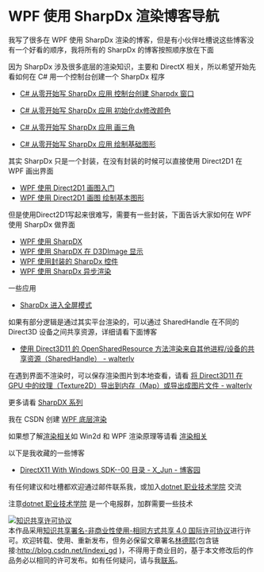 
# WPF 使用 SharpDx 渲染博客导航

我写了很多在 WPF 使用 SharpDx 渲染的博客，但是有小伙伴吐槽说这些博客没有一个好看的顺序，我将所有的 SharpDx 的博客按照顺序放在下面

<!--more-->


<!-- csdn -->

因为 SharpDx 涉及很多底层的渲染知识，主要和 DirectX 相关，所以希望开始先看如何在 C# 用一个控制台创建一个 SharpDx 程序

- [C# 从零开始写 SharpDx 应用 控制台创建 Sharpdx 窗口](https://blog.lindexi.com/post/C-%E4%BB%8E%E9%9B%B6%E5%BC%80%E5%A7%8B%E5%86%99-SharpDx-%E5%BA%94%E7%94%A8-%E6%8E%A7%E5%88%B6%E5%8F%B0%E5%88%9B%E5%BB%BA-Sharpdx-%E7%AA%97%E5%8F%A3 )

- [C# 从零开始写 SharpDx 应用 初始化dx修改颜色](https://blog.csdn.net/lindexi_gd/article/details/82114907 )

- [C# 从零开始写 SharpDx 应用 画三角](https://blog.lindexi.com/post/C-%E4%BB%8E%E9%9B%B6%E5%BC%80%E5%A7%8B%E5%86%99-SharpDx-%E5%BA%94%E7%94%A8-%E7%94%BB%E4%B8%89%E8%A7%92.html )

- [C# 从零开始写 SharpDx 应用 绘制基础图形](https://blog.lindexi.com/post/C-%E4%BB%8E%E9%9B%B6%E5%BC%80%E5%A7%8B%E5%86%99-SharpDx-%E5%BA%94%E7%94%A8-%E7%BB%98%E5%88%B6%E5%9F%BA%E7%A1%80%E5%9B%BE%E5%BD%A2.html )

其实 SharpDx 只是一个封装，在没有封装的时候可以直接使用 Direct2D1 在 WPF 画出界面

- [WPF 使用 Direct2D1 画图入门](https://blog.lindexi.com/post/WPF-%E4%BD%BF%E7%94%A8-Direct2D1-%E7%94%BB%E5%9B%BE%E5%85%A5%E9%97%A8.html )
- [WPF 使用 Direct2D1 画图 绘制基本图形](https://blog.lindexi.com/post/WPF-%E4%BD%BF%E7%94%A8-Direct2D1-%E7%94%BB%E5%9B%BE-%E7%BB%98%E5%88%B6%E5%9F%BA%E6%9C%AC%E5%9B%BE%E5%BD%A2.html)

但是使用Direct2D1写起来很难写，需要有一些封装，下面告诉大家如何在 WPF 使用 SharpDx 做界面

- [WPF 使用 SharpDX](https://blog.lindexi.com/post/WPF-%E4%BD%BF%E7%94%A8-SharpDX.html )
- [WPF 使用 SharpDX 在 D3DImage 显示](https://blog.lindexi.com/post/WPF-%E4%BD%BF%E7%94%A8-SharpDX-%E5%9C%A8-D3DImage-%E6%98%BE%E7%A4%BA.html )
- [WPF 使用封装的 SharpDx 控件](https://blog.lindexi.com/post/WPF-%E4%BD%BF%E7%94%A8%E5%B0%81%E8%A3%85%E7%9A%84-SharpDx-%E6%8E%A7%E4%BB%B6.html )
- [WPF 使用 SharpDx 异步渲染](https://blog.lindexi.com/post/WPF-%E4%BD%BF%E7%94%A8-SharpDx-%E5%BC%82%E6%AD%A5%E6%B8%B2%E6%9F%93.html )

一些应用

- [SharpDx 进入全屏模式](https://blog.lindexi.com/post/SharpDx-%E8%BF%9B%E5%85%A5%E5%85%A8%E5%B1%8F%E6%A8%A1%E5%BC%8F.html )

如果有部分逻辑是通过其实平台渲染的，可以通过 SharedHandle 在不同的 Direct3D 设备之间共享资源，详细请看下面博客

- [使用 Direct3D11 的 OpenSharedResource 方法渲染来自其他进程/设备的共享资源（SharedHandle） - walterlv](https://blog.walterlv.com/post/direct3d11-open-shared-resource.html#sharedhandle )

在遇到界面不渲染时，可以保存渲染图片到本地查看，请看 [将 Direct3D11 在 GPU 中的纹理（Texture2D）导出到内存（Map）或导出成图片文件 - walterlv](https://blog.walterlv.com/post/map-directx-surface-to-bitmap.html )

更多请看 [SharpDX 系列](https://blog.lindexi.com/post/sharpdx.html )

我在 CSDN 创建 [WPF 底层渲染](https://blog.csdn.net/lindexi_gd/column/info/24324 ) 

如果想了解[渲染相关](https://blog.lindexi.com/post/%E6%B8%B2%E6%9F%93 )如 Win2d 和 WPF 渲染原理等请看 [渲染相关](https://blog.lindexi.com/post/%E6%B8%B2%E6%9F%93 )

以下是我收藏的一些博客

- [DirectX11 With Windows SDK--00 目录 - X_Jun - 博客园](https://www.cnblogs.com/X-Jun/p/9028764.html?tdsourcetag=s_pctim_aiomsg )

有任何建议和吐槽都欢迎通过邮件联系我，或加入[dotnet 职业技术学院](https://t.me/dotnet_campus) 交流

注意[dotnet 职业技术学院](https://t.me/dotnet_campus) 是一个电报群，加群需要一些技术





<a rel="license" href="http://creativecommons.org/licenses/by-nc-sa/4.0/"><img alt="知识共享许可协议" style="border-width:0" src="https://licensebuttons.net/l/by-nc-sa/4.0/88x31.png" /></a><br />本作品采用<a rel="license" href="http://creativecommons.org/licenses/by-nc-sa/4.0/">知识共享署名-非商业性使用-相同方式共享 4.0 国际许可协议</a>进行许可。欢迎转载、使用、重新发布，但务必保留文章署名[林德熙](http://blog.csdn.net/lindexi_gd)(包含链接:http://blog.csdn.net/lindexi_gd )，不得用于商业目的，基于本文修改后的作品务必以相同的许可发布。如有任何疑问，请与我[联系](mailto:lindexi_gd@163.com)。